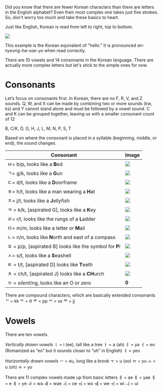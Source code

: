 Did you know that there are fewer Korean characters than there are letters in the English alphabet? Even their most complex one takes just five strokes. So, don't worry too much and take these basics to heart.

Just like English, Korean is read from left to right, top to bottom.

![](https://i.imgur.com/zWX5q1a.png)


This example is the Korean equivalent of "hello." It is pronounced *an-nyeong-ha-sae-yo* when read correctly.

There are 10 vowels and 14 consonants in the Korean language. There are actually more complex letters but let's stick to the simple ones for now.

# Consonants

Let’s focus on consonants first. In Korean, there are no F, R, V, and Z sounds. Q, W, and X can be made by combining two or more sounds (kw, ks) and Y cannot stand alone and must be followed by a vowel sound. C and K can be grouped together, leaving us with a smaller consonant count of 12

B, C/K, D, G, H, J, L, M, N, P, S, T

Based on where the consonant is placed in a syllable (beginning, middle, or end), the sound changes.



| Consonant                         | Image                                |
| ----------------------------- | ------------------------------------ |
| ㅂ= b/p, looks like a **B**ed | ![](https://i.imgur.com/7RTpJ9R.png) |
| ㄱ= g/k, looks like a **G**un | ![](https://i.imgur.com/Cx1Kn9E.png) |
| ㄷ= d/t, looks like a **D**oorframe | ![](https://i.imgur.com/thMSD10.png) |
| ㅎ= h/t, looks like a man wearing a **H**at | ![](https://i.imgur.com/kXi6vUU.png) |
| ㅈ= j/t, looks like a **J**ellyfish | ![](https://i.imgur.com/whAVwaR.png) |
| ㅋ = k/k, [aspirated G], looks like a **K**ey | ![](https://i.imgur.com/NtJNzu7.png) |
| ㄹ= r/l, looks like the rungs of a **L**adder | ![](https://i.imgur.com/QJm5O4K.png) |
| ㅁ= m/m, looks like a letter or **M**ail | ![](https://i.imgur.com/ObOBd0y.png) |
| ㄴ= n/n, looks like **N**orth and east of a compass | ![](https://i.imgur.com/cZFbdnI.png) |
| ㅍ = p/p, [aspirated B] looks like the symbol for **P**i | ![](https://i.imgur.com/3dCwO8x.png) |
| ㅅ= s/t, looks like a **S**eashell | ![](https://i.imgur.com/nI8Sg62.png) |
| ㅌ = t/t, [aspirated D] looks like **T**eeth | ![](https://i.imgur.com/jjlwf7V.png) |
| ㅊ = ch/t, [aspirated J] looks like a **CH**urch | ![](https://i.imgur.com/dh7qZVh.png) |
| ㅇ = *silent*/ng, looks like an O or zero  | **0** |

There are compound characters, which are basically extended consonants
ᄁ = kk
ᄄ = tt
ᄈ = pp
ᄊ = ss
ᄍ = jj



# Vowels

There are ten vowels.

*Vertically drawn vowels*
ㅣ = i (ee), tall like a tree
ㅏ = a (ah)
ㅑ = ya
ㅓ = eo (Romanized as “eo” but it sounds closer to “uh” in English)
ㅕ = yeo

*Horizontally drawn vowels*
ㅡ = eu, long like a brook
ㅜ = u (oo)
ㅠ = yu 
ㅗ = o (oh)
ㅛ = yo

There are 11 complex vowels made up from basic letters
ㅐ = ae
ㅒ = yae
ㅔ = e
ㅖ = ye
ㅘ = wa
ㅙ = wae
ㅚ = oe
ㅝ = wo
ㅞ = we
ㅟ = wi
ㅢ = ui